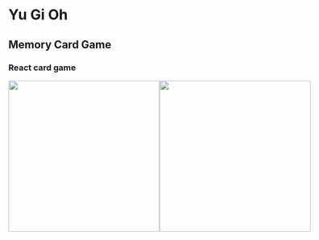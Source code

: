 # Yu Gi Oh 

## Memory Card Game

### React card game 
<div style="display:flex">
<img style="width:300px;height:300px" src="https://i.ibb.co/qRtkQHf/yugi.png">
<img style="width:300px;height:300px" src="https://i.ibb.co/WVksW9t/yugi2.png">
</div>
